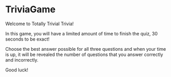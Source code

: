 # TriviaGame

Welcome to Totally Trivial Trivia!

In this game, you will have a limited amount of time to finish the quiz, 30 seconds to be exact!

Choose the best answer possible for all three questions and when your time is up, it will be revealed the number of questions that you answer correctly and incorrectly.

Good luck!